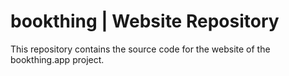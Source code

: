 # bookthing | Website Repository

This repository contains the source code for the website of the bookthing.app project.
